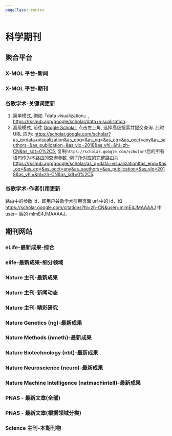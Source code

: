 ```yaml
---
pageClass: routes
---
```


# 科学期刊

## 聚合平台

### X-MOL 平台-新闻

<Route author="cssxsh" example="/x-mol/news/3" path="/x-mol/news/:tag?" :paramsDesc="['数字编号，可从新闻列表URL得到。为空时从新闻主页获取新闻。']" />

### X-MOL 平台-期刊

<Route author="cssxsh" example="/x-mol/paper/0/9" path="/x-mol/paper/:type/:magazine" :paramsDesc="['类别','机构，两个参数都可从期刊URL获取。']" />

### 谷歌学术-关键词更新

<Route author="HenryQW" example="/google/scholar/data+visualization" path="/google/scholar/:query" :paramsDesc="['查询语句, 支持「简单」和「高级」两种模式:']" anticrawler="1">

1. 简单模式, 例如「data visualization」, <https://rsshub.app/google/scholar/data+visualization>.
2. 高级模式, 前往 [Google Scholar](https://scholar.google.com/schhp?hl=zh-cn&as_sdt=0,5), 点击左上角, 选择高级搜索并提交查询. 此时 URL 应为: <https://scholar.google.com/scholar?as_q=data+visualization&as_epq=&as_oq=&as_eq=&as_occt=any&as_sauthors=&as_publication=&as_ylo=2018&as_yhi=&hl=zh-CN&as_sdt=0%2C5>, 复制`https://scholar.google.com/scholar?`后的所有语句作为本路由的查询参数. 例子所对应的完整路由为<https://rsshub.app/google/scholar/as_q=data+visualization&as_epq=&as_oq=&as_eq=&as_occt=any&as_sauthors=&as_publication=&as_ylo=2018&as_yhi=&hl=zh-CN&as_sdt=0%2C5>.

</Route>

### 谷歌学术-作者引用更新

<Route author="KellyHwong" example="/google/citations/mlmE4JMAAAAJ" path="/google/citations/:id" anticrawler="1">

路由中的参数 id，即用户谷歌学术引用页面 url 中的 id，如 https://scholar.google.com/citations?hl=zh-CN&user=mlmE4JMAAAAJ 中 user= 后的 mlmE4JMAAAAJ。

</Route>

## 期刊网站

### eLife-最新成果-综合

<Route author="emdoe" example="/elife/latest" path="/elife/latest" />

### elife-最新成果-细分领域

<Route author="emdoe" example="/elife/cell-biology" path="/elife/:subject" :paramsDesc="['方向名称', '请在主页获取']" />

### Nature 主刊-最新成果

<Route author="yech1990" example="/nature/nature/research" path="/nature/nature/research" />

### Nature 主刊-新闻动态

<Route author="yech1990" example="/nature/nature/news" path="/nature/nature/news" />

### Nature 主刊-精彩研究

<Route author="yech1990" example="/nature/nature/highlight" path="/nature/nature/highlight" />

### Nature Genetics (ng)-最新成果

<Route author="yech1990" example="/nature/ng/research" path="/nature/ng/research" />

### Nature Methods (nmeth)-最新成果

<Route author="yech1990" example="/nature/nmeth/research" path="/nature/nmeth/research" />

### Nature Biotechnology (nbt)-最新成果

<Route author="yech1990" example="/nature/nbt/research" path="/nature/nbt/research" />

### Nature Neuroscience (neuro)-最新成果

<Route author="yech1990" example="/nature/neuro/research" path="/nature/neuro/research" />

### Nature Machine Intelligence (natmachintell)-最新成果

<Route author="LogicJake" example="/nature/natmachintell/research" path="/nature/natmachintell/research" />

### PNAS - 最新文章(全部)

<Route author="emdoe" example="/pnas/latest" path="/pnas/latest" />

### PNAS - 最新文章(根据领域分类)

<Route author="emdoe" example="/pnas/Applied Mathematics" path="/pnas/:topic" :paramsDesc="['领域名称','可从 pnas.org 获得']" />

### Science 主刊-本期刊物

<Route author="yech1990" example="/sciencemag/science/current" path="/sciencemag/science/current" />
